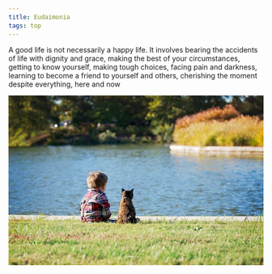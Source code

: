 ```yaml
---
title: Eudaimonia
tags: top
---
```


A good life is not necessarily a happy life. It involves bearing the accidents of life with dignity and grace, making the best of your circumstances, getting to know yourself, making tough choices, facing pain and darkness, learning to become a friend to yourself and others, cherishing the moment despite everything, here and now

![](/assets/static/img/boy-and-cat.jpeg)







